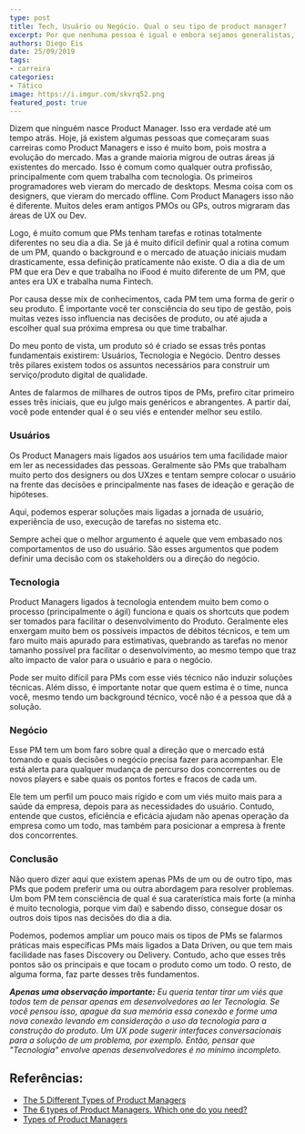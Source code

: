 ```yaml
---
type: post
title: Tech, Usuário ou Negócio. Qual o seu tipo de product manager?
excerpt: Por que nenhuma pessoa é igual e embora sejamos generalistas, podemos ter afinidade com uma especialidade.
authors: Diego Eis
date: 25/09/2019
tags: 
- carreira
categories:
- Tático
image: https://i.imgur.com/skvrq52.png
featured_post: true
---
```



Dizem que ninguém nasce Product Manager. Isso era verdade até um tempo
atrás. Hoje, já existem algumas pessoas que começaram suas carreiras
como Product Managers e isso é muito bom, pois mostra a evolução do
mercado. Mas a grande maioria migrou de outras áreas já existentes do
mercado. Isso é comum como qualquer outra profissão, principalmente com
quem trabalha com tecnologia. Os primeiros programadores web vieram do
mercado de desktops. Mesma coisa com os designers, que vieram do mercado
offline. Com Product Managers isso não é diferente. Muitos deles eram
antigos PMOs ou GPs, outros migraram das áreas de UX ou Dev.

Logo, é muito comum que PMs tenham tarefas e rotinas totalmente
diferentes no seu dia a dia. Se já é muito difícil definir qual a rotina
comum de um PM, quando o background e o mercado de atuação iniciais
mudam drasticamente, essa definição praticamente não existe. O dia a dia
de um PM que era Dev e que trabalha no iFood é muito diferente de um PM,
que antes era UX e trabalha numa Fintech.

Por causa desse mix de conhecimentos, cada PM tem uma forma de gerir o
seu produto. É importante você ter consciência do seu tipo de gestão,
pois muitas vezes isso influencia nas decisões de produto, ou até ajuda
a escolher qual sua próxima empresa ou que time trabalhar.

Do meu ponto de vista, um produto só é criado se essas três pontas
fundamentais existirem: Usuários, Tecnologia e Negócio. Dentro desses
três pilares existem todos os assuntos necessários para construir um
serviço/produto digital de qualidade.

Antes de falarmos de milhares de outros tipos de PMs, prefiro citar
primeiro esses três iniciais, que eu julgo mais genéricos e abrangentes.
A partir daí, você pode entender qual é o seu viés e entender melhor seu
estilo.

### Usuários


Os Product Managers mais ligados aos usuários tem uma facilidade maior
em ler as necessidades das pessoas. Geralmente são PMs que trabalham
muito perto dos designers ou dos UXzes e tentam sempre colocar o usuário
na frente das decisões e principalmente nas fases de ideação e geração
de hipóteses.

Aqui, podemos esperar soluções mais ligadas a jornada de usuário,
experiência de uso, execução de tarefas no sistema etc.

Sempre achei que o melhor argumento é aquele que vem embasado nos
comportamentos de uso do usuário. São esses argumentos que podem definir
uma decisão com os stakeholders ou a direção do negócio.

### **Tecnologia**


Product Managers ligados à tecnologia entendem muito bem como o processo
(principalmente o ágil) funciona e quais os shortcuts que podem ser
tomados para facilitar o desenvolvimento do Produto. Geralmente eles
enxergam muito bem os possíveis impactos de débitos técnicos, e tem um
faro muito mais apurado para estimativas, quebrando as tarefas no menor
tamanho possível pra facilitar o desenvolvimento, ao mesmo tempo que
traz alto impacto de valor para o usuário e para o negócio.

Pode ser muito difícil para PMs com esse viés técnico não induzir
soluções técnicas. Além disso, é importante notar que quem estima é o
time, nunca você, mesmo tendo um background técnico, você não é a pessoa
que dá a solução.

### Negócio


Esse PM tem um bom faro sobre qual a direção que o mercado está tomando
e quais decisões o negócio precisa fazer para acompanhar. Ele está
alerta para qualquer mudança de percurso dos concorrentes ou de novos
players e sabe quais os pontos fortes e fracos de cada um.

Ele tem um perfil um pouco mais rígido e com um viés muito mais para a
saúde da empresa, depois para as necessidades do usuário. Contudo,
entende que custos, eficiência e eficácia ajudam não apenas operação da
empresa como um todo, mas também para posicionar a empresa à frente dos
concorrentes.

### Conclusão

Não quero dizer aqui que existem apenas PMs de um ou de outro tipo, mas
PMs que podem preferir uma ou outra abordagem para resolver problemas.
Um bom PM tem consciência de qual é sua caraterística mais forte (a
minha é muito tecnologia, porque vim daí) e sabendo disso, consegue
dosar os outros dois tipos nas decisões do dia a dia.

Podemos, podemos ampliar um pouco mais os tipos de PMs se falarmos
práticas mais específicas PMs mais ligados a Data Driven, ou que tem
mais facilidade nas fases Discovery ou Delivery. Contudo, acho que esses
três pontos são os principais e que tocam o produto como um todo. O
resto, de alguma forma, faz parte desses três fundamentos.

***Apenas uma observação importante:** Eu queria tentar tirar um viés
que todos tem de pensar apenas em desenvolvedores ao ler Tecnologia. Se
você pensou isso, apague da sua memória essa conexão e forme uma nova
conexão levando em consideração o uso da tecnologia para a construção do
produto. Um UX pode sugerir interfaces conversacionais para a solução de
um problema, por exemplo. Então, pensar que "Tecnologia" envolve
apenas desenvolvedores é no mínimo incompleto.*

Referências:
------------

- [The 5 Different Types of Product Managers](https://blog.usejournal.com/the-5-different-types-of-product-managers-12a841cae8d2)
- [The 6 types of Product Managers. Which one do you need?](https://medium.com/@kit_ulrich/the-6-types-of-product-managers-which-one-do-you-need-75c2e66dd592)
- [Types of Product Managers](https://productcoalition.com/types-of-product-managers-5806f93aaf9b)

